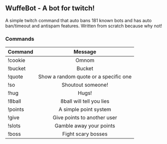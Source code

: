 ## WuffeBot - A bot for twitch!

A simple twitch command that auto bans 181 known bots and has auto ban/timeout and antispam features. Written from scratch because why not!

### Commands

| Command   |      Message      |
|-----------|:-----------------:|
| !cookie   |  Omnom |
| !bucket   |  Bucket |
| !quote    |  Show a random quote or a specific one |
| !so       |  Shoutout someone! |
| !hug      |  Hugs! |
| !8ball    |  8ball will tell you lies |
| !points   |  A simple point system |
| !give     |  Give points to another user |
| !slots    |  Gamble away your points |
| !boss     |  Fight scary bosses |
